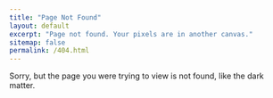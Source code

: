 ```yaml
---
title: "Page Not Found"
layout: default
excerpt: "Page not found. Your pixels are in another canvas."
sitemap: false
permalink: /404.html
---
```


Sorry, but the page you were trying to view is not found, like the dark matter.

